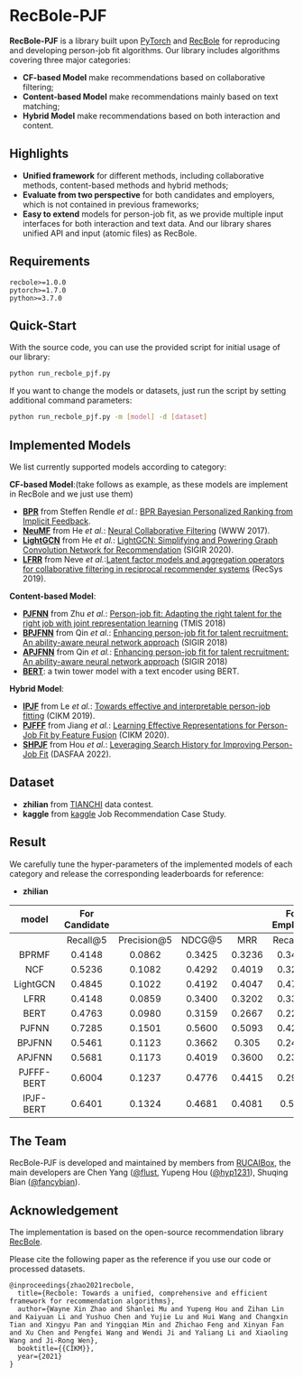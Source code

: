 # RecBole-PJF


**RecBole-PJF** is a library built upon [PyTorch](https://pytorch.org) and [RecBole](https://github.com/RUCAIBox/RecBole) for reproducing and developing person-job fit algorithms. Our library includes algorithms covering three major categories:

* **CF-based Model** make recommendations based on collaborative filtering;
* **Content-based Model** make recommendations mainly based on text matching;
* **Hybrid Model** make recommendations based on both interaction and content.

## Highlights

* **Unified framework** for different methods, including collaborative methods,  content-based methods and hybrid methods;
* **Evaluate from two perspective** for both candidates and employers, which is not contained in previous frameworks;
* **Easy to extend** models for person-job fit, as we provide multiple input interfaces for both interaction and text data. And our library shares unified API and input (atomic files) as RecBole.

## Requirements

```
recbole>=1.0.0
pytorch>=1.7.0
python>=3.7.0
```

## Quick-Start

With the source code, you can use the provided script for initial usage of our library:

```bash
python run_recbole_pjf.py
```

If you want to change the models or datasets, just run the script by setting additional command parameters:

```bash
python run_recbole_pjf.py -m [model] -d [dataset]
```

## Implemented Models

We list currently supported models according to category:

**CF-based Model**:(take follows as example, as these models are implement in RecBole and we just use them)

* **[BPR](recbole/model/general_recommender/bpr.py)** from Steffen Rendle *et al.*: [BPR Bayesian Personalized Ranking from Implicit Feedback](https://dl.acm.org/doi/10.5555/1795114.1795167).
* **[NeuMF](recbole/model/general_recommender/neumf.py)** from He *et al.*: [Neural Collaborative Filtering](https://dl.acm.org/doi/abs/10.1145/3038912.3052569) (WWW 2017).
* **[LightGCN](recbole/model/general_recommender/lightgcn.py)** from He *et al.*: [LightGCN: Simplifying and Powering Graph Convolution Network for Recommendation](https://arxiv.org/abs/2002.02126) (SIGIR 2020).
* **[LFRR](recbole_pjf/model/lfrr.py)** from Neve *et al.*:[Latent factor models and aggregation operators for collaborative filtering in reciprocal recommender systems](https://dl.acm.org/doi/abs/10.1145/3298689.3347026) (RecSys 2019).

**Content-based Model**:

* **[PJFNN](recbole_pjf/model/pjfnn.py)** from Zhu *et al.*: [Person-job fit: Adapting the right talent for the right job with joint representation learning](https://arxiv.org/pdf/1810.04040) (TMIS 2018)
* **[BPJFNN](recbole_pjf/model/BPJFNN.py)** from Qin *et al.*: [Enhancing person-job fit for talent recruitment: An ability-aware neural network approach](https://arxiv.org/pdf/1812.08947) (SIGIR 2018)
* **[APJFNN](recbole_pjf/model/apjfnn.py)** from Qin *et al.*: [Enhancing person-job fit for talent recruitment: An ability-aware neural network approach](https://arxiv.org/pdf/1812.08947) (SIGIR 2018)
* **[BERT](recbole_pjf/model/bert.py)**: a twin tower model with a text encoder using BERT.

**Hybrid Model**:

* **[IPJF](recbole_pjf/model/ipjf.py)** from Le *et al.*: [Towards effective and interpretable person-job fitting](https://dl.acm.org/doi/abs/10.1145/3357384.3357949) (CIKM 2019).
* **[PJFFF](recbole_pjf/model/pjfff.py)** from Jiang *et al.*: [Learning Effective Representations for Person-Job Fit by Feature Fusion](https://arxiv.org/pdf/2006.07017) (CIKM 2020).
* **[SHPJF](recbole_pjf/model/shpjf.py)** from Hou *et al.*: [Leveraging Search History for Improving Person-Job Fit](https://arxiv.org/pdf/2203.14232) (DASFAA 2022).

## Dataset

* **zhilian** from [TIANCHI](https://tianchi.aliyun.com/dataset/dataDetail?dataId=31623) data contest.
* **kaggle** from [kaggle](https://www.kaggle.com/datasets/jsrshivam/job-recommendation-case-study) Job Recommendation Case Study.

## Result

We carefully tune the hyper-parameters of the implemented models of each category and release the corresponding leaderboards for reference:

- **zhilian**

|   model    | For Candidate |             |        |        | For Employer |             |        |        |
| :--------: | :-----------: | :---------: | :----: | :----: | :----------: | :---------: | :----: | :----: |
|            |   Recall@5    | Precision@5 | NDCG@5 |  MRR   |   Recall@5   | Precision@5 | NDCG@5 |  MRR   |
|   BPRMF    |    0.4148     |   0.0862    | 0.3425 | 0.3236 |    0.3484    |   0.0783    | 0.2493 | 0.2258 |
|    NCF     |    0.5236     |   0.1082    | 0.4292 | 0.4019 |    0.3266    |   0.0715    | 0.2163 | 0.1880 |
|  LightGCN  |    0.4845     |   0.1022    | 0.4192 | 0.4047 |    0.4705    |   0.1061    | 0.3651 | 0.3367 |
|    LFRR    |    0.4148     |   0.0859    | 0.3400 | 0.3202 |    0.3334    |   0.0726    | 0.2092 | 0.1718 |
|    BERT    |    0.4763     |   0.0980    | 0.3159 | 0.2667 |    0.2292    |   0.0479    | 0.1362 | 0.1088 |
|   PJFNN    |    0.7285     |   0.1501    | 0.5600 | 0.5093 |    0.4290    |   0.0905    | 0.2763 | 0.2310 |
|   BPJFNN   |    0.5461     |   0.1123    | 0.3662 | 0.305  |    0.2437    |   0.0518    | 0.1429 | 0.1132 |
|   APJFNN   |    0.5681     |   0.1173    | 0.4019 | 0.3600 |    0.2390    |   0.0503    | 0.1403 | 0.1109 |
| PJFFF-BERT |    0.6004     |   0.1237    | 0.4776 | 0.4415 |    0.2992    |   0.0632    | 0.1955 | 0.1651 |
| IPJF-BERT  |    0.6401     |   0.1324    | 0.4681 | 0.4081 |    0.519     |   0.1104    | 0.3421 | 0.2914 |

## The Team

RecBole-PJF is developed and maintained by members from [RUCAIBox](http://aibox.ruc.edu.cn/), the main developers are Chen Yang ([@flust](https://github.com/flust), Yupeng Hou ([@hyp1231](https://github.com/hyp1231)), Shuqing Bian ([@fancybian](https://github.com/fancybian)).

## Acknowledgement

The implementation is based on the open-source recommendation library [RecBole](https://github.com/RUCAIBox/RecBole).

Please cite the following paper as the reference if you use our code or processed datasets.

```
@inproceedings{zhao2021recbole,
  title={Recbole: Towards a unified, comprehensive and efficient framework for recommendation algorithms},
  author={Wayne Xin Zhao and Shanlei Mu and Yupeng Hou and Zihan Lin and Kaiyuan Li and Yushuo Chen and Yujie Lu and Hui Wang and Changxin Tian and Xingyu Pan and Yingqian Min and Zhichao Feng and Xinyan Fan and Xu Chen and Pengfei Wang and Wendi Ji and Yaliang Li and Xiaoling Wang and Ji-Rong Wen},
  booktitle={{CIKM}},
  year={2021}
}
```
